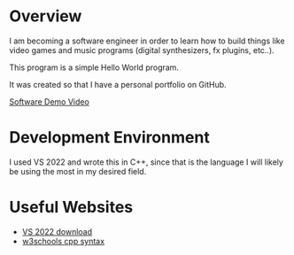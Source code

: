 # Overview

I am becoming a software engineer in order to learn how to build things like video games and music programs (digital synthesizers, fx plugins, etc..). 

This program is a simple Hello World program.

It was created so that I have a personal portfolio on GitHub. 

[Software Demo Video](https://youtu.be/jiKRiXgJugQ)

# Development Environment

I used VS 2022 and wrote this in C++, since that is the language I will likely be using the most in my desired field.

# Useful Websites

* [VS 2022 download](https://visualstudio.microsoft.com/vs/community/)
* [w3schools cpp syntax](https://www.w3schools.com/cpp/cpp_syntax.asp)
